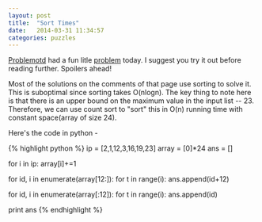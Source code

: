 ```yaml
---
layout: post
title:  "Sort Times"
date:   2014-03-31 11:34:57
categories: puzzles
---
```


[Problemotd](http://www.problemotd.com/) had a fun litle
[problem](http://www.problemotd.com/problem/sort-times/) today. I
suggest you try it out before reading further. Spoilers ahead!

Most of the solutions on the comments of that page use sorting to
solve it. This is suboptimal since sorting takes O(nlogn). The key
thing to note here is that there is an upper bound on the maximum
value in the input list -- 23. Therefore, we can use count sort to
"sort" this in O(n) running time with constant space(array of size
24).

Here's the code in python -

{% highlight python %}
ip = [2,1,12,3,16,19,23]
array = [0]*24
ans = []

for i in ip:
    array[i]+=1

for id, i in enumerate(array[12:]):
    for t in range(i):
        ans.append(id+12)

for id, i in enumerate(array[:12]):
    for t in range(i):
        ans.append(id)

print ans
{% endhighlight %}
